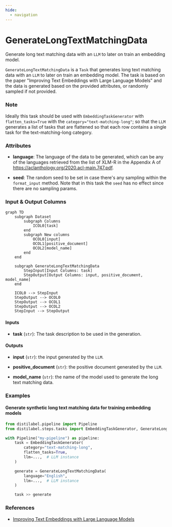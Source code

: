 ```yaml
---
hide:
  - navigation
---
```

# GenerateLongTextMatchingData

Generate long text matching data with an `LLM` to later on train an embedding model.



`GenerateLongTextMatchingData` is a `Task` that generates long text matching data with an
    `LLM` to later on train an embedding model. The task is based on the paper "Improving
    Text Embeddings with Large Language Models" and the data is generated based on the
    provided attributes, or randomly sampled if not provided.



### Note
Ideally this task should be used with `EmbeddingTaskGenerator` with `flatten_tasks=True`
with the `category="text-matching-long"`; so that the `LLM` generates a list of tasks that
are flattened so that each row contains a single task for the text-matching-long category.



### Attributes

- **language**: The language of the data to be generated, which can be any of the languages  retrieved from the list of XLM-R in the Appendix A of https://aclanthology.org/2020.acl-main.747.pdf.

- **seed**: The random seed to be set in case there's any sampling within the `format_input` method.  Note that in this task the `seed` has no effect since there are no sampling params.





### Input & Output Columns

``` mermaid
graph TD
	subgraph Dataset
		subgraph Columns
			ICOL0[task]
		end
		subgraph New columns
			OCOL0[input]
			OCOL1[positive_document]
			OCOL2[model_name]
		end
	end

	subgraph GenerateLongTextMatchingData
		StepInput[Input Columns: task]
		StepOutput[Output Columns: input, positive_document, model_name]
	end

	ICOL0 --> StepInput
	StepOutput --> OCOL0
	StepOutput --> OCOL1
	StepOutput --> OCOL2
	StepInput --> StepOutput

```


#### Inputs


- **task** (`str`): The task description to be used in the generation.




#### Outputs


- **input** (`str`): the input generated by the `LLM`.

- **positive_document** (`str`): the positive document generated by the `LLM`.

- **model_name** (`str`): the name of the model used to generate the long text matching  data.





### Examples


#### Generate synthetic long text matching data for training embedding models
```python
from distilabel.pipeline import Pipeline
from distilabel.steps.tasks import EmbeddingTaskGenerator, GenerateLongTextMatchingData

with Pipeline("my-pipeline") as pipeline:
    task = EmbeddingTaskGenerator(
        category="text-matching-long",
        flatten_tasks=True,
        llm=...,  # LLM instance
    )

    generate = GenerateLongTextMatchingData(
        language="English",
        llm=...,  # LLM instance
    )

    task >> generate
```




### References

- [Improving Text Embeddings with Large Language Models](https://arxiv.org/abs/2401.00368)


